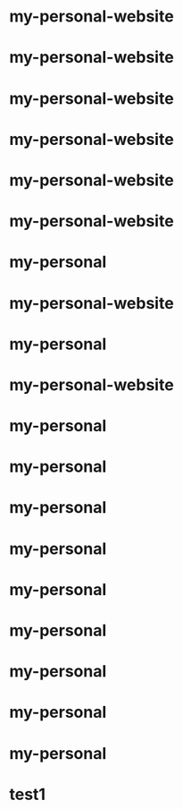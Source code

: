 # my-personal-website
# my-personal-website
# my-personal-website
# my-personal-website
# my-personal-website
# my-personal-website
# my-personal
# my-personal-website
# my-personal
# my-personal-website
# my-personal
# my-personal
# my-personal
# my-personal
# my-personal
# my-personal
# my-personal
# my-personal
# my-personal
# test1
